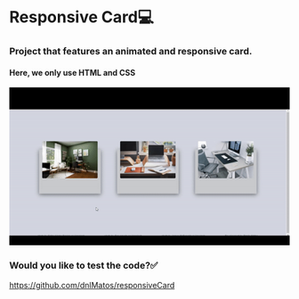 # Responsive Card:computer:

### Project that features an animated and responsive card.
#### Here, we only use HTML and CSS
![responsiveCard](https://github.com/dnlMatos/cardResponsive/blob/main/ezgif.com-gif-maker%20(2).gif)

### Would you like to test the code?:white_check_mark:
https://github.com/dnlMatos/responsiveCard
